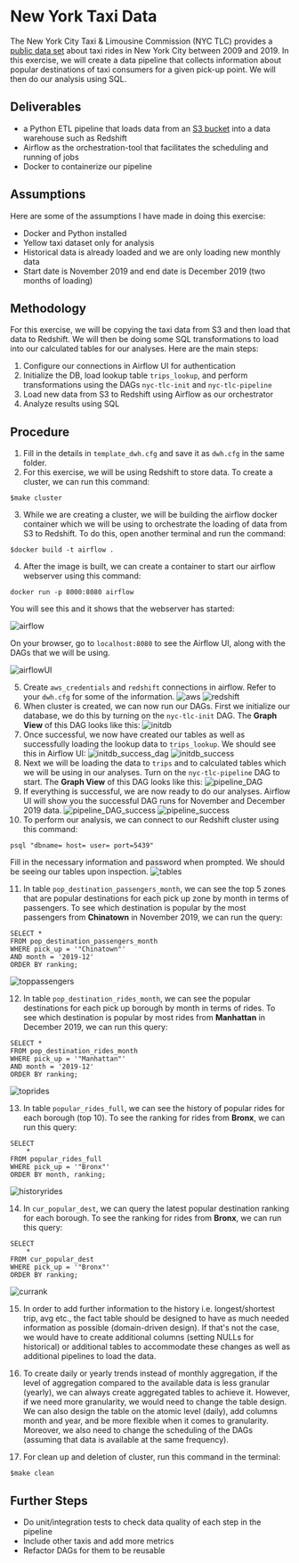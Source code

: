 # New York Taxi Data
The New York City Taxi & Limousine Commission (NYC TLC) provides a [public data set](https://www1.nyc.gov/site/tlc/about/tlc-trip-record-data.page) about taxi rides in New York City between 2009 and 2019. In this exercise, we will create a data pipeline that collects information about popular destinations of taxi consumers for a given pick-up point. We will then do our analysis using SQL.

## Deliverables
- a Python ETL pipeline that loads data from an [S3 bucket](https://registry.opendata.aws/nyc-tlc-trip-records-pds/) into a data warehouse such as Redshift
- Airflow as the orchestration-tool that facilitates the scheduling and running of jobs
- Docker to containerize our pipeline

## Assumptions
Here are some of the assumptions I have made in doing this exercise:
- Docker and Python installed
- Yellow taxi dataset only for analysis
- Historical data is already loaded and we are only loading new monthly data
- Start date is November 2019 and end date is December 2019 (two months of loading)

## Methodology
For this exercise, we will be copying the taxi data from S3 and then load that data to Redshift. We will then be doing some SQL transformations to load into our calculated tables for our analyses. Here are the main steps:
1. Configure our connections in Airflow UI for authentication
2. Initialize the DB, load lookup table `trips_lookup`, and perform transformations using the DAGs `nyc-tlc-init` and `nyc-tlc-pipeline`
3. Load new data from S3 to Redshift using Airflow as our orchestrator
4. Analyze results using SQL

## Procedure
1. Fill in the details in `template_dwh.cfg` and save it as `dwh.cfg` in the same folder.
2. For this exercise, we will be using Redshift to store data. To create a cluster, we can run this command:
```
$make cluster
```
3. While we are creating a cluster, we will be building the airflow docker container which we will be using to orchestrate the loading of data from S3 to Redshift. To do this, open another terminal and run the command:
```
$docker build -t airflow .
```
4. After the image is built, we can create a container to start our airflow webserver using this command:
```
docker run -p 8000:8080 airflow
```
You will see this and it shows that the webserver has started:

![airflow](./images/airflow.png)

On your browser, go to `localhost:8080` to see the Airflow UI, along with the DAGs that we will be using.

![airflowUI](./images/airflow_ui.png)

5. Create `aws_credentials` and `redshift` connections in airflow. Refer to your `dwh.cfg` for some of the information.
![aws](./images/aws.png)
![redshift](./images/redshift.png)
6. When cluster is created, we can now run our DAGs. First we initialize our database, we do this by turning on the `nyc-tlc-init` DAG. The **Graph View** of this DAG looks like this:
![initdb](./images/initdb_dag.png)
7. Once successful, we now have created our tables as well as successfully loading the lookup data to `trips_lookup`. We should see this in Airflow UI:
![initdb_success_dag](./images/initdb_dag_success.png)
![initdb_success](./images/initdb.png)
8. Next we will be loading the data to `trips` and to calculated tables which we will be using in our analyses. Turn on the `nyc-tlc-pipeline` DAG to start. The **Graph View** of this DAG looks like this:
![pipeline_DAG](./images/pipeline_dag.png)
9. If everything is successful, we are now ready to do our analyses. Airflow UI will show you the successful DAG runs for November and December 2019 data.
![pipeline_DAG_success](./images/pipeline_dag_success.png)
![pipeline_success](./images/pipeline.png)
10. To perform our analysis, we can connect to our Redshift cluster using this command:
```
psql "dbname= host= user= port=5439"
```
Fill in the necessary information and password when prompted.
We should be seeing our tables upon inspection.
![tables](./images/tables.png)

11. In table `pop_destination_passengers_month`, we can see the top 5 zones that are popular destinations for each pick up zone by month in terms of passengers. To see which destination is popular by the most passengers from **Chinatown** in November 2019, we can run the query:
```
SELECT * 
FROM pop_destination_passengers_month
WHERE pick_up = '"Chinatown"'
AND month = '2019-12'
ORDER BY ranking; 
```

![toppassengers](./images/toppassengers.png)

12. In table `pop_destination_rides_month`, we can see the popular destinations for each pick up borough by month in terms of rides. To see which destination is popular by most rides from **Manhattan** in December 2019, we can run this query:
```
SELECT * 
FROM pop_destination_rides_month
WHERE pick_up = '"Manhattan"'
AND month = '2019-12'
ORDER BY ranking; 
```

![toprides](./images/toprides.png)

13. In table `popular_rides_full`, we can see the history of popular rides for each borough (top 10). To see the ranking for rides from **Bronx**, we can run this query:
```
SELECT
    *
FROM popular_rides_full
WHERE pick_up = '"Bronx"'
ORDER BY month, ranking;
```

![historyrides](./images/historyrides.png)

14. In `cur_popular_dest`, we can query the latest popular destination ranking for each borough. To see the ranking for rides from **Bronx**, we can run this query:
```
SELECT
    *
FROM cur_popular_dest
WHERE pick_up = '"Bronx"'
ORDER BY ranking;
```

![currank](./images/currank.png)


15. In order to add further information to the history i.e. longest/shortest trip, avg etc., the fact table should be designed to have as much needed information as possible (domain-driven design). If that's not the case, we would have to create additional columns (setting NULLs for historical) or additional tables to accommodate these changes as well as additional pipelines to load the data.

16. To create daily or yearly trends instead of monthly aggregation, if the level of aggregation compared to the available data is less granular (yearly), we can always create aggregated tables to achieve it. However, if we need more granularity, we would need to change the table design. We can also design the table on the atomic level (daily), add columns month and year, and be more flexible when it comes to granularity. Moreover, we also need to change the scheduling of the DAGs (assuming that data is available at the same frequency).

17. For clean up and deletion of cluster, run this command in the terminal:
```
$make clean
```

## Further Steps
- Do unit/integration tests to check data quality of each step in the pipeline
- Include other taxis and add more metrics
- Refactor DAGs for them to be reusable
